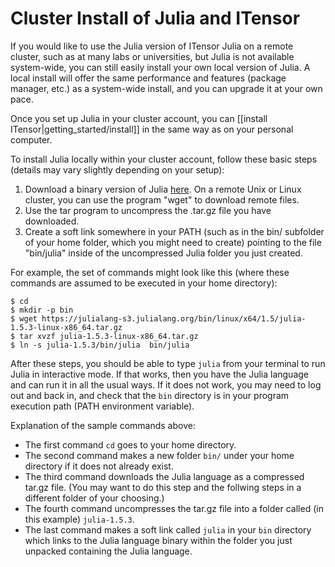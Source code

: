 # Cluster Install of Julia and ITensor

If you would like to use the Julia version of ITensor Julia on a remote cluster, 
such as at many labs or universities, but Julia is
not available system-wide, you can still easily install your own
local version of Julia. A local install will offer the same performance and
features (package manager, etc.) as a system-wide install, and you can upgrade
it at your own pace.

Once you set up Julia in your cluster account, you can [[install ITensor|getting_started/install]]
in the same way as on your personal computer.

To install Julia locally within your cluster account, follow these
basic steps (details may vary slightly depending on your setup):
1. Download a binary version of Julia <a href="https://julialang.org/downloads/">here</a>. 
On a remote Unix or Linux cluster, you can use the program "wget" to download remote files.
2. Use the tar program to uncompress the .tar.gz file you have downloaded.
3. Create a soft link somewhere in your PATH (such as in the bin/ subfolder of your
home folder, which you might need to create) pointing to the file "bin/julia" inside
of the uncompressed Julia folder you just created.

For example, the set of commands might look like this (where these commands
are assumed to be executed in your home directory):

    $ cd
    $ mkdir -p bin
    $ wget https://julialang-s3.julialang.org/bin/linux/x64/1.5/julia-1.5.3-linux-x86_64.tar.gz
    $ tar xvzf julia-1.5.3-linux-x86_64.tar.gz
    $ ln -s julia-1.5.3/bin/julia  bin/julia

After these steps, you should be able to type `julia` from your terminal to run Julia 
in interactive mode. If that works, then you have the Julia language and can run it in
all the usual ways. If it does not work, you may need to log out and back in, and check
that the `bin` directory is in your program execution path (PATH environment variable).

Explanation of the sample commands above:
 - The first command `cd` goes to your home directory. 
 - The second command makes a new folder `bin/`
under your home directory if it does not already exist. 
 - The third command downloads the Julia language as a compressed tar.gz file. (You may want to do this step and the follwing steps in a different folder of your choosing.) 
 - The fourth command uncompresses the tar.gz file into a 
folder called (in this example) `julia-1.5.3`. 
 - The last command makes a soft link called `julia` in your `bin` directory which links to the Julia language binary within the folder you just unpacked containing the Julia language.
